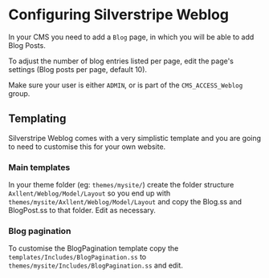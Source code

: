 # Configuring Silverstripe Weblog

In your CMS you need to add a `Blog` page, in which you will be able to add Blog Posts.

To adjust the number of blog entries listed per page, edit the page's settings
(Blog posts per page, default 10).

Make sure your user is either `ADMIN`, or is part of the `CMS_ACCESS_Weblog` group.

## Templating

Silverstripe Weblog comes with a very simplistic template and you are going to need
to customise this for your own website.

### Main templates

In your theme folder (eg: `themes/mysite/`) create the folder structure `Axllent/Weblog/Model/Layout`
so you end up with `themes/mysite/Axllent/Weblog/Model/Layout` and copy the Blog.ss and BlogPost.ss
to that folder. Edit as necessary.

### Blog pagination

To customise the BlogPagination template copy the `templates/Includes/BlogPagination.ss` to
`themes/mysite/Includes/BlogPagination.ss` and edit.
